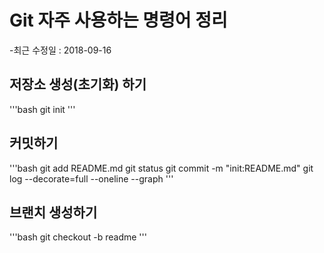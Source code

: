 # Git 자주 사용하는 명령어 정리
-최근 수정일 : 2018-09-16


## 저장소 생성(초기화) 하기
'''bash
git init
'''




## 커밋하기
'''bash
git add README.md
git status
git commit -m "init:README.md"
git log --decorate=full --oneline --graph
'''


## 브랜치 생성하기
'''bash
git checkout -b readme
'''